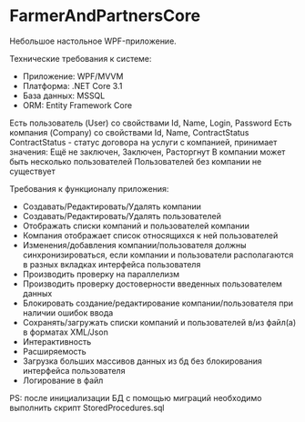 # FarmerAndPartnersCore

Небольшое настольное WPF-приложение.

Технические требования к системе:

- Приложение: WPF/MVVM 
- Платформа: .NET Core 3.1
- База данных: MSSQL
- ORM: Entity Framework Core

Есть пользователь (User) со свойствами Id, Name, Login, Password
Есть компания (Company) со свойствами Id, Name, ContractStatus
ContractStatus - статус договора на услуги с компанией, принимает значения: Ещё не заключен, Заключен, Расторгнут
В компании может быть несколько пользователей
Пользователей без компании не существует

Требования к функционалу приложения:

- Создавать/Редактировать/Удалять компании
- Создавать/Редактировать/Удалять пользователей
- Отображать списки компаний и пользователей компании
- Компания отображает список относящихся к ней пользователей
- Изменения/добавления компании/пользователя должны синхронизироваться, если компании и пользователи располагаются в разных вкладках интерфейса пользователя
- Производить проверку на параллелизм
- Производить проверку достоверности введенных пользователем данных
- Блокировать создание/редактирование компании/пользователя при наличии ошибок ввода  
- Сохранять/загружать списки компаний и пользователей в/из файл(а) в форматах XML/Json
- Интерактивность
- Расширяемость
- Загрузка больших массивов данных из бд без блокирования интерфейса пользователя
- Логирование в файл

PS: после инициализации БД с помощью миграций необходимо выполнить скрипт StoredProcedures.sql
